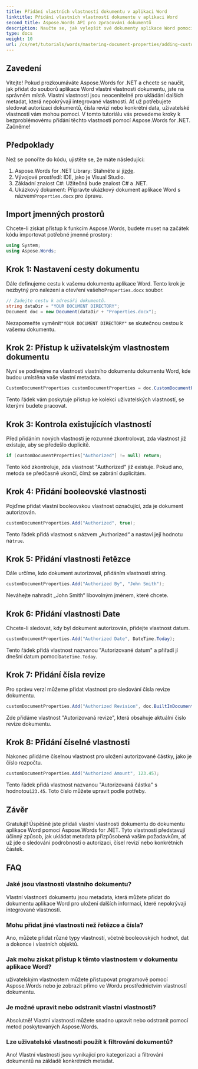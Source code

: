 ```yaml
---
title: Přidání vlastních vlastností dokumentu v aplikaci Word
linktitle: Přidání vlastních vlastností dokumentu v aplikaci Word
second_title: Aspose.Words API pro zpracování dokumentů
description: Naučte se, jak vylepšit své dokumenty aplikace Word pomocí vlastních vlastností dokumentu pomocí Aspose.Words for .NET. Tento komplexní průvodce vás provede celým procesem.
type: docs
weight: 10
url: /cs/net/tutorials/words/mastering-document-properties/adding-custom-document-properties-in-word/
---
```

## Zavedení

Vítejte! Pokud prozkoumáváte Aspose.Words for .NET a chcete se naučit, jak přidat do souborů aplikace Word vlastní vlastnosti dokumentu, jste na správném místě. Vlastní vlastnosti jsou neocenitelné pro ukládání dalších metadat, která nepokrývají integrované vlastnosti. Ať už potřebujete sledovat autorizaci dokumentů, čísla revizí nebo konkrétní data, uživatelské vlastnosti vám mohou pomoci. V tomto tutoriálu vás provedeme kroky k bezproblémovému přidání těchto vlastností pomocí Aspose.Words for .NET. Začněme!

## Předpoklady

Než se ponoříte do kódu, ujistěte se, že máte následující:

1.  Aspose.Words for .NET Library: Stáhněte si ji[zde](https://releases.aspose.com/words/net/).
2. Vývojové prostředí: IDE, jako je Visual Studio.
3. Základní znalost C#: Užitečná bude znalost C# a .NET.
4.  Ukázkový dokument: Připravte ukázkový dokument aplikace Word s názvem`Properties.docx` pro úpravu.

## Import jmenných prostorů

Chcete-li získat přístup k funkcím Aspose.Words, budete muset na začátek kódu importovat potřebné jmenné prostory:

```csharp
using System;
using Aspose.Words;
```

## Krok 1: Nastavení cesty dokumentu

 Dále definujeme cestu k vašemu dokumentu aplikace Word. Tento krok je nezbytný pro nalezení a otevření vašeho`Properties.docx` soubor.

```csharp
// Zadejte cestu k adresáři dokumentů.
string dataDir = "YOUR DOCUMENT DIRECTORY";
Document doc = new Document(dataDir + "Properties.docx");
```

 Nezapomeňte vyměnit`"YOUR DOCUMENT DIRECTORY"` se skutečnou cestou k vašemu dokumentu.

## Krok 2: Přístup k uživatelským vlastnostem dokumentu

Nyní se podívejme na vlastnosti vlastního dokumentu dokumentu Word, kde budou umístěna vaše vlastní metadata.

```csharp
CustomDocumentProperties customDocumentProperties = doc.CustomDocumentProperties;
```

Tento řádek vám poskytuje přístup ke kolekci uživatelských vlastností, se kterými budete pracovat.

## Krok 3: Kontrola existujících vlastností

Před přidáním nových vlastností je rozumné zkontrolovat, zda vlastnost již existuje, aby se předešlo duplicitě.

```csharp
if (customDocumentProperties["Authorized"] != null) return;
```

Tento kód zkontroluje, zda vlastnost "Authorized" již existuje. Pokud ano, metoda se předčasně ukončí, čímž se zabrání duplicitám.

## Krok 4: Přidání booleovské vlastnosti

Pojďme přidat vlastní booleovskou vlastnost označující, zda je dokument autorizován.

```csharp
customDocumentProperties.Add("Authorized", true);
```

 Tento řádek přidá vlastnost s názvem „Authorized“ a nastaví její hodnotu na`true`.

## Krok 5: Přidání vlastnosti řetězce

Dále určíme, kdo dokument autorizoval, přidáním vlastnosti string.

```csharp
customDocumentProperties.Add("Authorized By", "John Smith");
```

Neváhejte nahradit „John Smith“ libovolným jménem, které chcete.

## Krok 6: Přidání vlastnosti Date

Chcete-li sledovat, kdy byl dokument autorizován, přidejte vlastnost datum.

```csharp
customDocumentProperties.Add("Authorized Date", DateTime.Today);
```

 Tento řádek přidá vlastnost nazvanou "Autorizované datum" a přiřadí jí dnešní datum pomocí`DateTime.Today`.

## Krok 7: Přidání čísla revize

Pro správu verzí můžeme přidat vlastnost pro sledování čísla revize dokumentu.

```csharp
customDocumentProperties.Add("Authorized Revision", doc.BuiltInDocumentProperties.RevisionNumber);
```

Zde přidáme vlastnost "Autorizovaná revize", která obsahuje aktuální číslo revize dokumentu.

## Krok 8: Přidání číselné vlastnosti

Nakonec přidáme číselnou vlastnost pro uložení autorizované částky, jako je číslo rozpočtu.

```csharp
customDocumentProperties.Add("Authorized Amount", 123.45);
```

 Tento řádek přidá vlastnost nazvanou "Autorizovaná částka" s hodnotou`123.45`. Toto číslo můžete upravit podle potřeby.

## Závěr

Gratuluji! Úspěšně jste přidali vlastní vlastnosti dokumentu do dokumentu aplikace Word pomocí Aspose.Words for .NET. Tyto vlastnosti představují účinný způsob, jak ukládat metadata přizpůsobená vašim požadavkům, ať už jde o sledování podrobností o autorizaci, čísel revizí nebo konkrétních částek.

## FAQ

### Jaké jsou vlastnosti vlastního dokumentu?
Vlastní vlastnosti dokumentu jsou metadata, která můžete přidat do dokumentu aplikace Word pro uložení dalších informací, které nepokrývají integrované vlastnosti.

### Mohu přidat jiné vlastnosti než řetězce a čísla?
Ano, můžete přidat různé typy vlastností, včetně booleovských hodnot, dat a dokonce i vlastních objektů.

### Jak mohu získat přístup k těmto vlastnostem v dokumentu aplikace Word?
uživatelským vlastnostem můžete přistupovat programově pomocí Aspose.Words nebo je zobrazit přímo ve Wordu prostřednictvím vlastností dokumentu.

### Je možné upravit nebo odstranit vlastní vlastnosti?
Absolutně! Vlastní vlastnosti můžete snadno upravit nebo odstranit pomocí metod poskytovaných Aspose.Words.

### Lze uživatelské vlastnosti použít k filtrování dokumentů?
Ano! Vlastní vlastnosti jsou vynikající pro kategorizaci a filtrování dokumentů na základě konkrétních metadat.